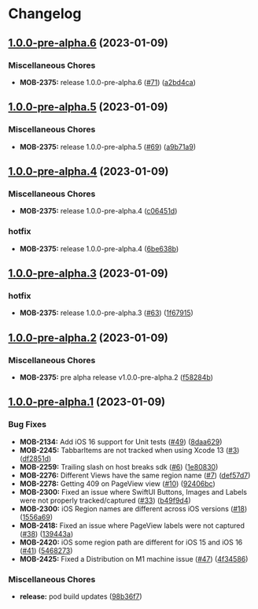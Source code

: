 # Changelog

## [1.0.0-pre-alpha.6](https://github.medallia.com/thunderhead/one-mobile-ios/compare/1.0.0-pre-alpha.5...1.0.0-pre-alpha.6) (2023-01-09)


### Miscellaneous Chores

* **MOB-2375:** release 1.0.0-pre-alpha.6 ([#71](https://github.medallia.com/thunderhead/one-mobile-ios/issues/71)) ([a2bd4ca](https://github.medallia.com/thunderhead/one-mobile-ios/commit/a2bd4cad1003c6574e180d4cc8a807641e412735))

## [1.0.0-pre-alpha.5](https://github.medallia.com/thunderhead/one-mobile-ios/compare/1.0.0-pre-alpha.4...1.0.0-pre-alpha.5) (2023-01-09)


### Miscellaneous Chores

* **MOB-2375:** release 1.0.0-pre-alpha.5 ([#69](https://github.medallia.com/thunderhead/one-mobile-ios/issues/69)) ([a9b71a9](https://github.medallia.com/thunderhead/one-mobile-ios/commit/a9b71a9888ce497bcebd41fce318c0f10628b53b))

## [1.0.0-pre-alpha.4](https://github.medallia.com/thunderhead/one-mobile-ios/compare/1.0.0-pre-alpha.3...1.0.0-pre-alpha.4) (2023-01-09)


### Miscellaneous Chores

* **MOB-2375:** release 1.0.0-pre-alpha.4 ([c06451d](https://github.medallia.com/thunderhead/one-mobile-ios/commit/c06451d9f06c7220dfa12ae7de9c5fb9fcd3a693))


### hotfix

* **MOB-2375:** release 1.0.0-pre-alpha.4 ([6be638b](https://github.medallia.com/thunderhead/one-mobile-ios/commit/6be638bd1e811d7a8f55431453636f686d562b44))

## [1.0.0-pre-alpha.3](https://github.medallia.com/thunderhead/one-mobile-ios/compare/1.0.0-pre-alpha.2...1.0.0-pre-alpha.3) (2023-01-09)


### hotfix

* **MOB-2375:** release 1.0.0-pre-alpha.3 ([#63](https://github.medallia.com/thunderhead/one-mobile-ios/issues/63)) ([1f67915](https://github.medallia.com/thunderhead/one-mobile-ios/commit/1f6791518d67582ffb87f3adc04a6b2fb1056d4c))

## [1.0.0-pre-alpha.2](https://github.medallia.com/thunderhead/one-mobile-ios/compare/1.0.0-pre-alpha.1...1.0.0-pre-alpha.2) (2023-01-09)


### Miscellaneous Chores

* **MOB-2375:** pre alpha release v1.0.0-pre-alpha.2 ([f58284b](https://github.medallia.com/thunderhead/one-mobile-ios/commit/f58284b663e1f5126a2024539be9c86ed01998f0))

## [1.0.0-pre-alpha.1](https://github.medallia.com/thunderhead/one-mobile-ios/compare/9.1.3...1.0.0-pre-alpha.1) (2023-01-09)


### Bug Fixes

* **MOB-2134:** Add iOS 16 support for Unit tests ([#49](https://github.medallia.com/thunderhead/one-mobile-ios/issues/49)) ([8daa629](https://github.medallia.com/thunderhead/one-mobile-ios/commit/8daa629c296004c66e74850c932c30b6b8842943))
* **MOB-2245:** TabbarItems are not tracked when using Xcode 13 ([#3](https://github.medallia.com/thunderhead/one-mobile-ios/issues/3)) ([df2851d](https://github.medallia.com/thunderhead/one-mobile-ios/commit/df2851da91df9756920f655402902c96d9ac4801))
* **MOB-2259:** Trailing slash on host breaks sdk ([#6](https://github.medallia.com/thunderhead/one-mobile-ios/issues/6)) ([1e80830](https://github.medallia.com/thunderhead/one-mobile-ios/commit/1e808306cf2dbd5cdf88e639315bd9be4fc0a853))
* **MOB-2276:** Different Views have the same region name ([#7](https://github.medallia.com/thunderhead/one-mobile-ios/issues/7)) ([def57d7](https://github.medallia.com/thunderhead/one-mobile-ios/commit/def57d703efafa2f6e17fd5c5a9baa7f4ba00f8d))
* **MOB-2278:** Getting 409 on PageView view ([#10](https://github.medallia.com/thunderhead/one-mobile-ios/issues/10)) ([92406bc](https://github.medallia.com/thunderhead/one-mobile-ios/commit/92406bc7652cf84bf979b05c142e19ac905d1de2))
* **MOB-2300:** Fixed an issue where SwiftUI Buttons, Images and Labels were not properly tracked/captured ([#33](https://github.medallia.com/thunderhead/one-mobile-ios/issues/33)) ([b49f9d4](https://github.medallia.com/thunderhead/one-mobile-ios/commit/b49f9d4090ce7f4005ceee9a2ec6344c0d713279))
* **MOB-2300:** iOS Region names are different across iOS versions ([#18](https://github.medallia.com/thunderhead/one-mobile-ios/issues/18)) ([1556a69](https://github.medallia.com/thunderhead/one-mobile-ios/commit/1556a695ada26eda10aec92b76a54bb6c3cecc9b))
* **MOB-2418:** Fixed an issue where PageView labels were not captured ([#38](https://github.medallia.com/thunderhead/one-mobile-ios/issues/38)) ([139443a](https://github.medallia.com/thunderhead/one-mobile-ios/commit/139443aed317d4506c923d658238bc2f1ba2685e))
* **MOB-2420:** iOS some region path are different for iOS 15 and iOS 16 ([#41](https://github.medallia.com/thunderhead/one-mobile-ios/issues/41)) ([5468273](https://github.medallia.com/thunderhead/one-mobile-ios/commit/546827389e52f2ccd8a385beafcbe4c99a8f0a21))
* **MOB-2425:** Fixed a Distribution on M1 machine issue ([#47](https://github.medallia.com/thunderhead/one-mobile-ios/issues/47)) ([4f34586](https://github.medallia.com/thunderhead/one-mobile-ios/commit/4f345863360243b3338eea473779a410454852cb))


### Miscellaneous Chores

* **release:** pod build updates ([98b36f7](https://github.medallia.com/thunderhead/one-mobile-ios/commit/98b36f7b14c414b000eb51b433faf24624704b2e))
